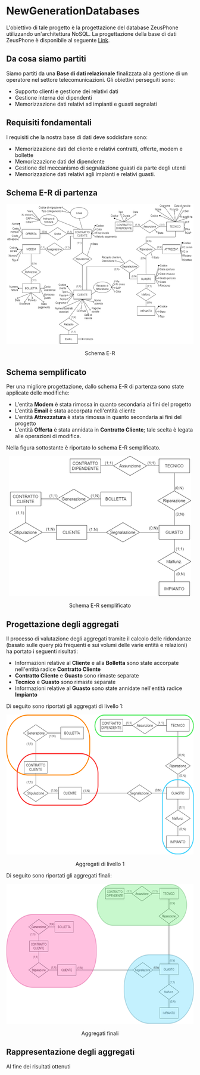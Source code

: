 # NewGenerationDatabases
L'obiettivo di tale progetto è la progettazione del database ZeusPhone utilizzando un'architettura NoSQL. La progettazione della base di dati ZeusPhone è disponibile al seguente [Link](https://github.com/ChiaraAmalia/Progetto-Database).

## Da cosa siamo partiti
Siamo partiti da una **Base di dati relazionale** finalizzata alla gestione di un operatore nel settore telecomunicazioni.
Gli obiettivi perseguiti sono:
+ Supporto clienti e gestione dei relativi dati
+ Gestione interna dei dipendenti
+ Memorizzazione dati relativi ad impianti e guasti segnalati

## Requisiti fondamentali
I requisiti che la nostra base di dati deve soddisfare sono:
+ Memorizzazione dati del cliente e relativi contratti, offerte, modem e bollette
+ Memorizzazione dati del dipendente
+ Gestione del meccanismo di segnalazione guasti da parte degli utenti
+ Memorizzazione dati relativi agli impianti e relativi guasti.

## Schema E-R di partenza

<p align="center">
<img src="https://github.com/ChiaraAmalia/NewGenerationDatabases/blob/main/schema_ER.png" height=375></p> 
<p align="center">Schema E-R</p>

## Schema semplificato
Per una migliore progettazione, dallo schema E-R di partenza sono state applicate delle modifiche:
+ L'entita **Modem** è stata rimossa in quanto secondaria ai fini del progetto
+ L'entità **Email** è stata accorpata nell'entità cliente
+ L'entità **Attrezzatura** è stata rimossa in quanto secondaria ai fini del progetto
+ L'entità **Offerta** è stata annidata in **Contratto Cliente**; tale scelta è legata alle operazioni di modifica.

Nella figura sottostante è riportato lo schema E-R semplificato.
<p align="center">
<img src="https://github.com/ChiaraAmalia/NewGenerationDatabases/blob/main/schema_semplificato.png" height=375></p> 
<p align="center">Schema E-R semplificato</p>

## Progettazione degli aggregati
Il processo di valutazione degli aggregati tramite il calcolo delle ridondanze (basato sulle query più frequenti e sui volumi delle varie entità e relazioni) ha portato i seguenti risultati:
+ Informazioni relative al **Cliente** e alla **Bolletta** sono state accorpate nell'entità radice **Contratto Cliente**
+ **Contratto Cliente** e **Guasto** sono rimaste separate
+ **Tecnico** e **Guasto** sono rimaste separate
+ Informazioni relative al **Guasto** sono state annidate nell'entità radice **Impianto**

Di seguito sono riportati gli aggregati di livello 1:

<p align="center">
<img src="https://github.com/ChiaraAmalia/NewGenerationDatabases/blob/main/aggregati_liv1.png" height=375></p> 
<p align="center">Aggregati di livello 1</p>

Di seguito sono riportati gli aggregati finali:

<p align="center">
<img src="https://github.com/ChiaraAmalia/NewGenerationDatabases/blob/main/aggregati_finali.png" height=375></p> 
<p align="center">Aggregati finali</p>

## Rappresentazione degli aggregati
Al fine dei risultati ottenuti
